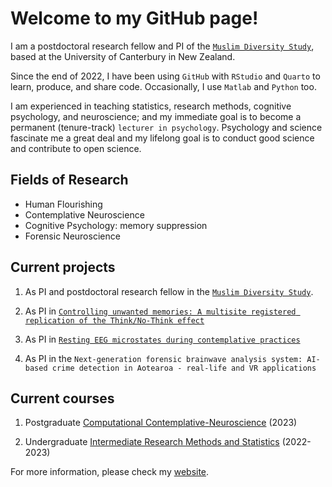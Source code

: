 # Welcome to my GitHub page!

I am a postdoctoral research fellow and PI of the [`Muslim Diversity Study`](https://usman-afzali.github.io/muslim-diversity/), based at the University of Canterbury in New Zealand.

Since the end of 2022, I have been using `GitHub` with `RStudio` and `Quarto` to learn, produce, and share code. Occasionally, I use `Matlab` and `Python` too.

I am experienced in teaching statistics, research methods, cognitive psychology, and neuroscience; and my immediate goal is to become a permanent (tenure-track) `lecturer in psychology`. Psychology and science fascinate me a great deal and my lifelong goal is to conduct good science and contribute to open science.

## Fields of Research

- Human Flourishing
- Contemplative Neuroscience
- Cognitive Psychology: memory suppression
- Forensic Neuroscience

## Current projects

1. As PI and postdoctoral research fellow in the [`Muslim Diversity Study`](https://usman-afzali.github.io/muslim-diversity/).

2. As PI in [`Controlling unwanted memories: A multisite registered replication of the Think/No-Think effect`](https://osf.io/nru4x/?view_only=bc189174a1cf4ca8b1dc83cf7967cd9e)

3. As PI in [`Resting EEG microstates during contemplative practices`](https://osf.io/ns5zm/)

4. As PI in the `Next-generation forensic brainwave analysis system: AI-based crime detection in Aotearoa - real-life and VR applications`

## Current courses

1. Postgraduate [Computational Contemplative-Neuroscience](https://www.canterbury.ac.nz/courseinfo/GetCourseDetails.aspx?course=PSYC480&occurrence=23S1(C)&year=2023) (2023)

2. Undergraduate [Intermediate Research Methods and Statistics](https://www.canterbury.ac.nz/courseinfo/GetCourseDetails.aspx?course=PSYC344&occurrence=22S2(C)&year=2022) (2022-2023)

For more information, please check my [website](http://www.usmanafzali.com).

